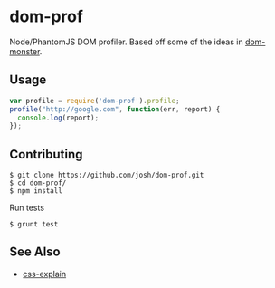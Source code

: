 # dom-prof

Node/PhantomJS DOM profiler. Based off some of the ideas in [dom-monster](https://github.com/madrobby/dom-monster).


## Usage

``` javascript
var profile = require('dom-prof').profile;
profile("http://google.com", function(err, report) {
  console.log(report);
});
```


## Contributing


    $ git clone https://github.com/josh/dom-prof.git
    $ cd dom-prof/
    $ npm install

Run tests

    $ grunt test


## See Also

* [css-explain](https://github.com/josh/css-explain)
